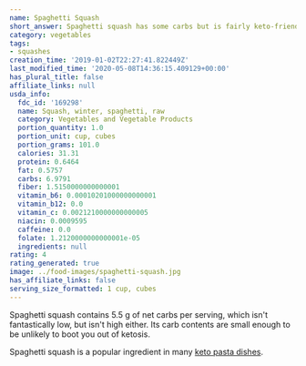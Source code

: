 ```yaml
---
name: Spaghetti Squash
short_answer: Spaghetti squash has some carbs but is fairly keto-friendly.
category: vegetables
tags:
- squashes
creation_time: '2019-01-02T22:27:41.822449Z'
last_modified_time: '2020-05-08T14:36:15.409129+00:00'
has_plural_title: false
affiliate_links: null
usda_info:
  fdc_id: '169298'
  name: Squash, winter, spaghetti, raw
  category: Vegetables and Vegetable Products
  portion_quantity: 1.0
  portion_unit: cup, cubes
  portion_grams: 101.0
  calories: 31.31
  protein: 0.6464
  fat: 0.5757
  carbs: 6.9791
  fiber: 1.5150000000000001
  vitamin_b6: 0.00010201000000000001
  vitamin_b12: 0.0
  vitamin_c: 0.0021210000000000005
  niacin: 0.0009595
  caffeine: 0.0
  folate: 1.2120000000000001e-05
  ingredients: null
rating: 4
rating_generated: true
image: ../food-images/spaghetti-squash.jpg
has_affiliate_links: false
serving_size_formatted: 1 cup, cubes
---
```


Spaghetti squash contains 5.5 g of net carbs per serving, which isn't fantastically low, but isn't high either. Its carb contents are small enough to be unlikely to boot you out of ketosis.

Spaghetti squash is a popular ingredient in many [keto pasta dishes](https://recipe-search.isitketo.org/?q="spaghetti%20squash"&category=entree).
